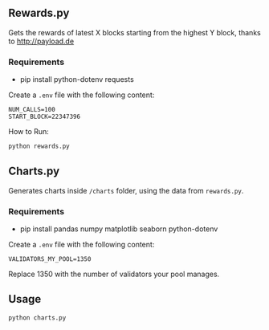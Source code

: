 ## Rewards.py
Gets the rewards of latest X blocks starting from the highest Y block, thanks to http://payload.de

### Requirements
- pip install python-dotenv requests

Create a `.env` file with the following content:

```dotenv
NUM_CALLS=100
START_BLOCK=22347396
```

How to Run:
```bash
python rewards.py
```

## Charts.py 
Generates charts inside `/charts` folder, using the data from `rewards.py`.

### Requirements
- pip install pandas numpy matplotlib seaborn python-dotenv

Create a `.env` file with the following content:

```dotenv
VALIDATORS_MY_POOL=1350
```
Replace 1350 with the number of validators your pool manages.

## Usage

```bash
python charts.py
```






